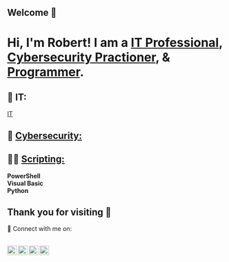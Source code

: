 ## Welcome 👋
<h1>Hi, I'm Robert! I am a <a href="#IT">IT Professional</a>, <a href="">Cybersecurity Practioner</a>, & <a href="https://github.com/RobMrtnz/Scripts">Programmer</a>.</h1>

<div id="IT"><h2>🚀 IT:</h2>
<p>
<a href="https://linkedin.com/in/robert-nathanael-martinez-455532180">IT</a>
</p>
</div>

<h2>🔮 <a href="">Cybersecurity:</a></h2>

<h2>👨‍💻 <a href="">Scripting:</a></h2>
<b>PowerShell</b><br>
<b>Visual Basic</b><br>
<b>Python</b><br>


<h2>Thank you for visiting 👋</h2>
🤳 Connect with me on:<br></br>

[<img align="left" alt="JoshMadakor | YouTube" width="22px" src="https://cdn.jsdelivr.net/npm/simple-icons@v3/icons/youtube.svg" />][youtube]
[<img align="left" alt="JoshMadakor | Twitter" width="22px" src="https://cdn.jsdelivr.net/npm/simple-icons@v3/icons/twitter.svg" />][twitter]
[<img align="left" alt="JoshMadakor | LinkedIn" width="22px" src="https://cdn.jsdelivr.net/npm/simple-icons@v3/icons/linkedin.svg" />][linkedin]
[<img align="left" alt="JoshMadakor | Instagram" width="22px" src="https://cdn.jsdelivr.net/npm/simple-icons@v3/icons/instagram.svg" />][instagram]

[twitter]: https://twitter.com/joshmadakor
[youtube]: https://www.youtube.com/c/joshmadakor
[instagram]: https://www.instagram.com/joshmadakor/
[linkedin]: https://linkedin.com/in/robert-nathanael-martinez-455532180

<!--
**RobMrtnz/RobMrtnz** is a ✨ _special_ ✨ repository because its `README.md` (this file) appears on your GitHub profile.

Here are some ideas to get you started:

- 🔭 I’m currently working on ...
- 🌱 I’m currently learning ...
- 👯 I’m looking to collaborate on ...
- 🤔 I’m looking for help with ...
- 💬 Ask me about ...
- 📫 How to reach me: ...
- 😄 Pronouns: ...
- ⚡ Fun fact: ...
-->
